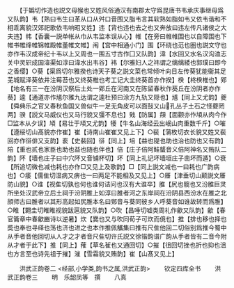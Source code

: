 <!-- { "loadSidebar": true } -->
　　【于嬀切作造也説文母猴也又姓风俗通汉有南郡太守爲昆唐书韦承庆事继母爲又队韵】韦【熟曰韦生曰革从口从舛口音围又脂韦言其软熟如脂如韦又依韦谐和不相乖离貌汉郊祀歌依韦响昭又姓】违【背也违也去之也又奔放曰违左传凡诸侯之大夫违】帏【香囊一説单帐从巾从韦监本误从心】帷【在旁曰帷帷围也以自障围也下帷书帷绛帷锦帷殿帷董帷文帷】闱【宫中相通小门】围【环绕也范也圏也説文守也亦作韦汉成帝纪十韦以上又周也一围五寸古作囗又队韵】湋【水回又水名汉沟洫志关中灵轵成国湋渠如淳曰湋水出韦谷】袆【尔雅妇人之祎谓之缡缡緌也郭璞曰即今之香缨】○葵【渠爲切尔雅揆也诗天子葵之説文菜也常倾叶向日左传葵犹能衞其足芜城赋泽葵依井注莓苔也又终葵椎也考工记大圭终葵首亦作揆】楑【柊楑椎也】鄈【地名有三一在汾阴汉祭后土处一鄈丘在河南又在陈留春秋作葵丘在汾阴者亦作葵】逵【通道亦作馗尔雅九达谓之逵杜预曰涂方九轨又隠也】馗【同上又尤韵】夔【舜典乐之官又春秋鱼国又兽似牛一足无角皮可以面鼔又山孔丛子土石之怪夔罔两】骙【説文马威仪也又马行貌又彊不息也】戣【防属】頯【面颧亦作頄从肉今作□监本从夕误】頄【易壮于頄又尤韵】犪【牛名山海经云出岷山肉重数千斤】○嗺【遵绥切山髙貌亦作崔】崔【诗南山崔崔又见上下】○裴【蒲枚切衣长貌又姓又裴回亦作徘俳又支韵】裵【史裴回】徘【同上】培【益也隄也助也治也防也又有韵】陪【重也贰也家臣也助也益也随也伴也】倍【庄子倍阿鲑蠪音义倍阿神名又贿队二韵】阫【墙也庄子曰中穴阫又音铺杯切】坏【同上礼记坏墙垣庄子凿坏而遁】○衰【所追切微也减也耗也亦作□又见上及歌韵】□【同上説文减也一曰耗也广韵病也】○痿【儒隹切湿病又痹也一曰两足不能相及又见上】○厜【津垂切山颠説文厜防山貌】○谁【视隹切孰也何也谁何诘问也汉有大谁卒】脽【尻也髋也又汾脽巨灵所坐处汉武帝立后土祠于汾阴脽上如淳曰脽者河之东岸祠在汾阴县西汾水在脽之北顔师古曰脽者以其形高起如尻脽本名曰鄈音与葵同彼乡人呼葵音如谁故转而爲脽】○睢【翾圭切睢睢视貌跋扈貌又队韵】○吹【昌唾切嘘类周礼作龡又队韵】龡【春官籥章中春龡豳诗以逆暑】炊【爨也又与吹同荀子可炊而傹也】推【排也移也择也奬也奉也寻绎也荡也济也进之也本作推佩觿集曰推有尺隹他回二切俗别爲推今蜀中从手者音他回切从人才之才者音尺隹切许氏説文徐锴韵谱广韵从手者皆有二音今附从才者于此下】推【同上】蓷【草名雈也又通回切】○摧【徂回切挫也折也抑也沮也方言至也诗先祖于摧】漼【雪霜貌又贿韵】崔【山髙又见上】







　　洪武正韵卷二
<经部,小学类,韵书之属,洪武正韵>
　　钦定四库全书
　　洪武正韵卷三
　　明　乐韶凤等　撰
　　八真
